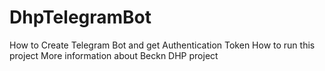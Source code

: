 # DhpTelegramBot
How to Create Telegram Bot and get Authentication Token
How to run this project
More information about Beckn DHP project
